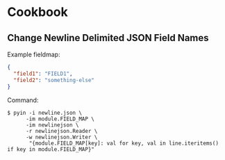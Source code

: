 Cookbook
========


Change Newline Delimited JSON Field Names
-----------------------------------------

Example fieldmap:

```json
{
  "field1": "FIELD1",
  "field2": "something-else"
}
```

Command:

``` console
$ pyin -i newline.json \
      -im module.FIELD_MAP \
      -im newlinejson \
      -r newlinejson.Reader \
      -w newlinejson.Writer \
       "{module.FIELD_MAP[key]: val for key, val in line.iteritems() if key in module.FIELD_MAP}"
```
